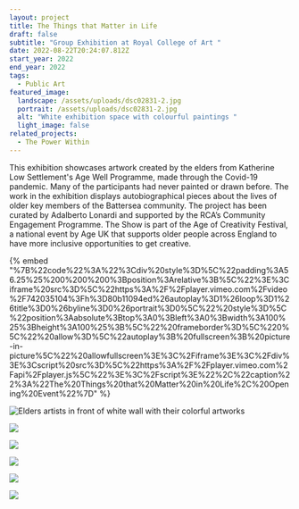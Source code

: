 ```yaml
---
layout: project
title: The Things that Matter in Life
draft: false
subtitle: "Group Exhibition at Royal College of Art "
date: 2022-08-22T20:24:07.812Z
start_year: 2022
end_year: 2022
tags:
  - Public Art
featured_image:
  landscape: /assets/uploads/dsc02831-2.jpg
  portrait: /assets/uploads/dsc02831-2.jpg
  alt: "White exhibition space with colourful paintings "
  light_image: false
related_projects:
  - The Power Within
---
```

This exhibition showcases artwork created by the elders from [](https://www.instagram.com/klsettlement/)Katherine Low Settlement's Age Well Programme, made through the Covid-19 pandemic. Many of the participants had never painted or drawn before. The work in the exhibition displays autobiographical pieces about the lives of older key members of the Battersea community. The project has been curated by Adalberto Lonardi and supported by the RCA’s Community Engagement Programme. The Show is part of the Age of Creativity Festival, a national event by Age UK that supports older people across England to have more inclusive opportunities to get creative.

{% embed "%7B%22code%22%3A%22%3Cdiv%20style%3D%5C%22padding%3A56.25%25%200%200%200%3Bposition%3Arelative%3B%5C%22%3E%3Ciframe%20src%3D%5C%22https%3A%2F%2Fplayer.vimeo.com%2Fvideo%2F742035104%3Fh%3D80b11094ed%26autoplay%3D1%26loop%3D1%26title%3D0%26byline%3D0%26portrait%3D0%5C%22%20style%3D%5C%22position%3Aabsolute%3Btop%3A0%3Bleft%3A0%3Bwidth%3A100%25%3Bheight%3A100%25%3B%5C%22%20frameborder%3D%5C%220%5C%22%20allow%3D%5C%22autoplay%3B%20fullscreen%3B%20picture-in-picture%5C%22%20allowfullscreen%3E%3C%2Fiframe%3E%3C%2Fdiv%3E%3Cscript%20src%3D%5C%22https%3A%2F%2Fplayer.vimeo.com%2Fapi%2Fplayer.js%5C%22%3E%3C%2Fscript%3E%22%2C%22caption%22%3A%22The%20Things%20that%20Matter%20in%20Life%2C%20Opening%20Event%22%7D" %}



![Elders artists in front of white wall with their colorful artworks](/assets/uploads/wy5_9107-29.jpg "The Things that Matter in Life, Artists")

![](/assets/uploads/dsc02868.jpg)

![](/assets/uploads/dsc02850.jpg)

![](/assets/uploads/wy5_9061-21.jpg)

![](/assets/uploads/dsc02889.jpg)

![](/assets/uploads/dsc02753.jpg)